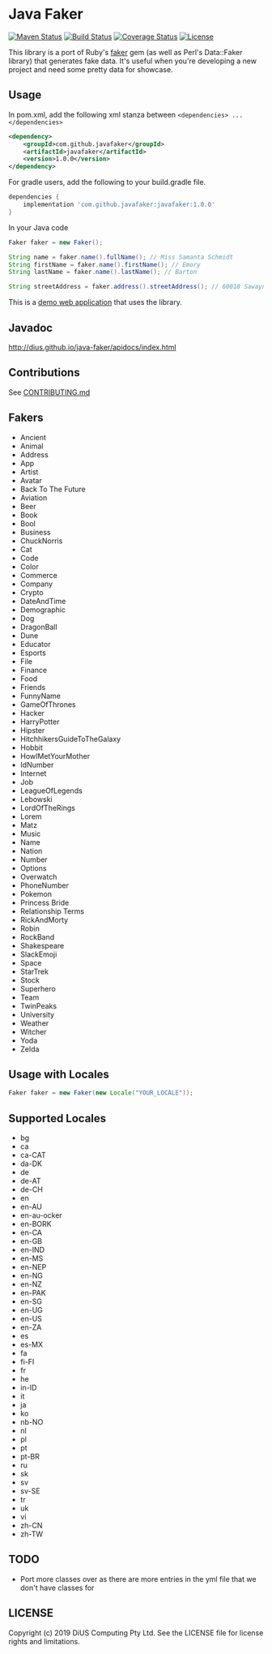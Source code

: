 Java Faker
==========

[![Maven Status](https://maven-badges.herokuapp.com/maven-central/com.github.javafaker/javafaker/badge.svg?style=flat)](http://mvnrepository.com/artifact/com.github.javafaker/javafaker)
[![Build Status](https://travis-ci.org/DiUS/java-faker.svg?branch=master)](https://travis-ci.org/DiUS/java-faker)
[![Coverage Status](https://coveralls.io/repos/DiUS/java-faker/badge.svg)](https://coveralls.io/r/DiUS/java-faker)
[![License](http://img.shields.io/:license-apache-brightgreen.svg)](http://www.apache.org/licenses/LICENSE-2.0.html)

This library is a port of Ruby's [faker](https://github.com/stympy/faker) gem (as well as Perl's Data::Faker library) that generates fake data.
It's useful when you're developing a new project and need some pretty data for showcase.

Usage
-----
In pom.xml, add the following xml stanza between `<dependencies> ... </dependencies>`

```xml
<dependency>
    <groupId>com.github.javafaker</groupId>
    <artifactId>javafaker</artifactId>
    <version>1.0.0</version>
</dependency>
```

For gradle users, add the following to your build.gradle file.

```groovy
dependencies {
    implementation 'com.github.javafaker:javafaker:1.0.0'
}

```

In your Java code

```java
Faker faker = new Faker();

String name = faker.name().fullName(); // Miss Samanta Schmidt
String firstName = faker.name().firstName(); // Emory
String lastName = faker.name().lastName(); // Barton

String streetAddress = faker.address().streetAddress(); // 60018 Sawayn Brooks Suite 449
```

This is a [demo web application](https://java-faker.herokuapp.com/) that uses the library.

Javadoc
-----
http://dius.github.io/java-faker/apidocs/index.html


Contributions
-------------
See [CONTRIBUTING.md](https://github.com/DiUS/java-faker/blob/master/CONTRIBUTING.md)


Fakers
-----
* Ancient
* Animal
* Address
* App
* Artist
* Avatar
* Back To The Future
* Aviation
* Beer
* Book
* Bool
* Business
* ChuckNorris
* Cat
* Code
* Color
* Commerce
* Company
* Crypto
* DateAndTime
* Demographic
* Dog
* DragonBall
* Dune
* Educator
* Esports
* File
* Finance
* Food
* Friends
* FunnyName
* GameOfThrones
* Hacker
* HarryPotter
* Hipster
* HitchhikersGuideToTheGalaxy
* Hobbit
* HowIMetYourMother
* IdNumber
* Internet
* Job
* LeagueOfLegends
* Lebowski
* LordOfTheRings
* Lorem
* Matz
* Music
* Name
* Nation
* Number
* Options
* Overwatch
* PhoneNumber
* Pokemon
* Princess Bride
* Relationship Terms
* RickAndMorty
* Robin
* RockBand
* Shakespeare
* SlackEmoji
* Space
* StarTrek
* Stock
* Superhero
* Team
* TwinPeaks
* University
* Weather
* Witcher
* Yoda
* Zelda

Usage with Locales
-----

```java
Faker faker = new Faker(new Locale("YOUR_LOCALE"));
```

Supported Locales
-----
* bg
* ca
* ca-CAT
* da-DK
* de
* de-AT
* de-CH
* en
* en-AU
* en-au-ocker
* en-BORK
* en-CA
* en-GB
* en-IND
* en-MS
* en-NEP
* en-NG
* en-NZ
* en-PAK
* en-SG
* en-UG
* en-US
* en-ZA
* es
* es-MX
* fa
* fi-FI
* fr
* he
* in-ID
* it
* ja
* ko
* nb-NO
* nl
* pl
* pt
* pt-BR
* ru
* sk
* sv
* sv-SE
* tr
* uk
* vi
* zh-CN
* zh-TW

TODO
----
- Port more classes over as there are more entries in the yml file that we don't have classes for

LICENSE
-------
Copyright (c) 2019 DiUS Computing Pty Ltd. See the LICENSE file for license rights and limitations.
